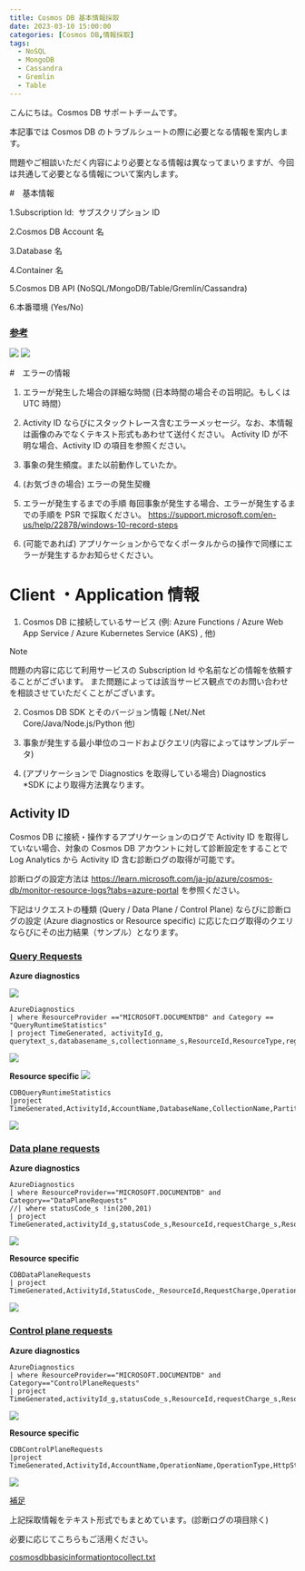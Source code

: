 ```yaml
---
title: Cosmos DB 基本情報採取
date: 2023-03-10 15:00:00
categories: [Cosmos DB,情報採取]
tags:
  - NoSQL
  - MongoDB
  - Cassandra
  - Gremlin
  - Table
---
```


こんにちは。Cosmos DB サポートチームです。

本記事では Cosmos DB のトラブルシュートの際に必要となる情報を案内します。

問題やご相談いただく内容により必要となる情報は異なってまいりますが、今回は共通して必要となる情報について案内します。

<!-- more -->
#　基本情報

1.Subscription Id:  サブスクリプション ID

2.Cosmos DB Account 名

3.Database 名

4.Container 名

5.Cosmos DB API (NoSQL/MongoDB/Table/Gremlin/Cassandra)

6.本番環境 (Yes/No)

### <span style="text-decoration:underline">参考</span>

![](./Cosmos-DB-basicinformationtocollect/1-577ffa1a683a4217adb87b2d7573b11e.png)
![](./Cosmos-DB-basicinformationtocollect/1-967aa06703a94f55b20ff0988eb46368.png)

#　エラーの情報

1. エラーが発生した場合の詳細な時間 (日本時間の場合その旨明記。もしくは UTC 時間）    
2. Activity ID ならびにスタックトレース含むエラーメッセージ。なお、本情報は画像のみでなくテキスト形式もあわせて送付ください。 
   Activity ID が不明な場合、Activity ID の項目を参照ください。

3. 事象の発生頻度。また以前動作していたか。
4. (お気づきの場合) エラーの発生契機

5. エラーが発生するまでの手順 
毎回事象が発生する場合、エラーが発生するまでの手順を PSR で採取ください。
https://support.microsoft.com/en-us/help/22878/windows-10-record-steps

6.  (可能であれば) アプリケーションからでなくポータルからの操作で同様にエラーが発生するかお知らせください。

# Client ・Application 情報

1. Cosmos DB に接続しているサービス (例:  Azure Functions / Azure Web App Service / <span lang="en-US" style="background-color:white">Azure Kubernetes Service (AKS)</span> , 他)

>[!NOTE]
>問題の内容に応じて利用サービスの Subscription Id や名前などの情報を依頼することがございます。
>また問題によっては該当サービス観点でのお問い合わせを相談させていただくことがございます。

2. Cosmos DB SDK とそのバージョン情報 (.Net/.Net Core/Java/Node.js/Python 他)

3. 事象が発生する最小単位のコードおよびクエリ(内容によってはサンプルデータ)

4. (アプリケーションで Diagnostics を取得している場合)  Diagnostics  
    \*SDK により取得方法異なります。

##  Activity ID

Cosmos DB に接続・操作するアプリケーションのログで Activity ID を取得していない場合、対象の Cosmos DB アカウントに対して診断設定をすることで Log Analytics から Activity ID 含む診断ログの取得が可能です。

診断ログの設定方法は https://learn.microsoft.com/ja-jp/azure/cosmos-db/monitor-resource-logs?tabs=azure-portal を参照ください。

下記はリクエストの種類 (Query / Data Plane / Control Plane) ならびに診断ログの設定 (Azure diagnostics or Resource specific) に応じたログ取得のクエリならびにその出力結果（サンプル）となります。

### <span style="text-decoration:underline">Query Requests</span>

**Azure diagnostics**

![](./Cosmos-DB-basicinformationtocollect/1-986e736d62244c54aadc2575c381a397.png)

```
AzureDiagnostics
| where ResourceProvider =="MICROSOFT.DOCUMENTDB" and Category == "QueryRuntimeStatistics"
| project TimeGenerated, activityId_g, querytext_s,databasename_s,collectionname_s,ResourceId,ResourceType,regionname_s,authtype_s,numberofrowsreturned_s,queryexecutionstatus_s,userAgent_s,partialipaddress_s,partitionKeyRangeId_s
```

![](./Cosmos-DB-basicinformationtocollect/1-03aadcebb879419ca9f78e554f3c9ea7.png)

 
 **Resource specific**
 ![](./Cosmos-DB-basicinformationtocollect/1-70e2c3f3c1e74c3eae1b1bdea4f52028.png)

```
CDBQueryRuntimeStatistics 
|project TimeGenerated,ActivityId,AccountName,DatabaseName,CollectionName,PartitionKeyRangeId,QueryText,SourceSystem,Type,_ResourceId
```

![](./Cosmos-DB-basicinformationtocollect/1-a962ac15631049a8af1f3b0b26a60b0c.png)<br>


### <span style="text-decoration:underline">Data plane requests</span>

**Azure diagnostics**

```
AzureDiagnostics
| where ResourceProvider=="MICROSOFT.DOCUMENTDB" and Category=="DataPlaneRequests"
//| where statusCode_s !in(200,201)
| project TimeGenerated,activityId_g,statusCode_s,ResourceId,requestCharge_s,ResourceType,OperationName,requestResourceType_s,connectionMode_s,userAgent_s,clientIpAddress_s,duration_s,requestLength_s,responseLength_s,regionname_s,databasename_s
```

![](./Cosmos-DB-basicinformationtocollect/1-f347aa6a2a6a4752b3234007b5c84aa0.png)

**Resource specific**

```
CDBDataPlaneRequests
| project TimeGenerated,ActivityId,StatusCode,_ResourceId,RequestCharge,OperationName,RequestResourceType,RequestResourceId,ConnectionMode,UserAgent,ClientIpAddress,DurationMs,RequestLength,ResponseLength,RegionName,DatabaseName,CollectionName,PartitionId,KeyType,AuthTokenType
```

![](./Cosmos-DB-basicinformationtocollect/1-c13591f5f82141d0bf75f8fc00c77a5d.png)<br>


### <span style="text-decoration:underline">Control plane requests</span>

**Azure diagnostics**

```
AzureDiagnostics
| where ResourceProvider=="MICROSOFT.DOCUMENTDB" and Category=="ControlPlaneRequests"
| project TimeGenerated,activityId_g,statusCode_s,ResourceId,requestCharge_s,ResourceType,OperationName,requestResourceType_s,connectionMode_s,userAgent_s,clientIpAddress_s,duration_s,requestLength_s,responseLength_s,regionname_s,databasename_s
```

 ![](./Cosmos-DB-basicinformationtocollect/1-192dfbd57fb84b41be1c158e8bad3232.png)

**Resource specific**

```
CDBControlPlaneRequests
|project TimeGenerated,ActivityId,AccountName,OperationName,OperationType,HttpStatusCode,Result,HttpMethod,ApiKind,ApiKindResourceType,ResourceUri,ResourceDetails,Type,_ResourceId
```

![](./Cosmos-DB-basicinformationtocollect/1-fe1b060f52584438a7425a749ed444b9.png)


<span style="text-decoration:underline">補足</span>

上記採取情報をテキスト形式でもまとめています。(診断ログの項目除く)

必要に応じてこちらもご活用ください。

[cosmosdbbasicinformationtocollect.txt](./Cosmos-DB-basicinformationtocollect/cosmosdbbasicinformationtocollect-1-4475d98c8b694cb4b66877c4443918cb.txt)

